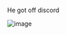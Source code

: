 He got off discord

![image](https://github.com/user-attachments/assets/9ad732a5-38e8-405f-a64a-59de6cd73b1d)
